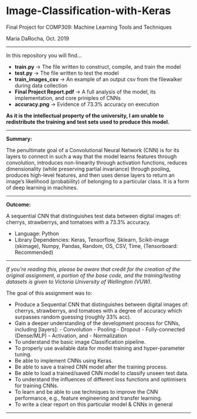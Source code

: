 # Image-Classification-with-Keras
Final Project for COMP309: Machine Learning Tools and Techniques 

Maria DaRocha, Oct. 2019
___________________________________________________________
In this repository you will find...

  - **train.py** -> The file written to construct, compile, and train the model
  - **test.py** -> The file written to test the model
  - **train_images_csv** -> An example of an output csv from the filewalker during data collection
  - **Final Project Report.pdf** -> A full analysis of the model, its implementation, and core priniples of CNNs
  - **accuracy.png** -> Evidence of 73.3% accuracy on execution

**As it is the intellectual property of the university, I am unable to redistribute the training and test sets used to produce this model.**

___________________________________________________________
**Summary:**

  The penultimate goal of a Convolutional Neural Network (CNN) is for its layers to connect in such a way that the model learns features through convolution, introduces non-linearity through activation functions, reduces dimensionality (while preserving partial invariance) through pooling, produces high-level features, and then uses dense layers to return an image’s likelihood (probability) of belonging to a particular class. It is a form of deep learning in machines.
___________________________________________________________
**Outcome:**

A sequential CNN that distinguishes test data between digital images of: cherrys, strawberrys, and tomatoes with a 73.3% accuracy.
- Language: Python
- Library Dependencies: Keras, Tensorflow, Sklearn, Scikit-image (skimage), Numpy, Pandas, Random, OS, CSV, Time, (Tensorboard: Recommended)
___________________________________________________________

*If you're reading this, please be aware that credit for the creation of the original assignment, a portion of the base code, and the training/testing datasets is given to Victoria University of Wellington (VUW).*
  
The goal of this assignment was to:

  - Produce a Sequential CNN that distinguishes between digital images of: cherrys, strawberrys, and tomatoes with a degree of accuracy which surpasses random guessing (roughly 33% acc).  
  - Gain a deeper understanding of the development process for CNNs, including [layers]: 
          - Convolution 
          - Pooling 
          - Dropout 
          - Fully-connected (Dense/MLP)
          - Activation, and 
          - Normalization
  - To understand the basic image Classification pipeline.
  - To properly use available data for model training and hyper-parameter tuning.
  - Be able to implement CNNs using Keras.
  - Be able to save a trained CNN model after the training process.
  - Be able to load a trained/saved CNN model to classify unseen test data.
  - To understand the influences of different loss functions and optimisers for training CNNs.
  - To learn and be able to use techniques to improve the CNN performance, e.g., feature engineering and transfer learning.
  - To write a clear report on this particular model & CNNs in general
___________________________________________________________
  

